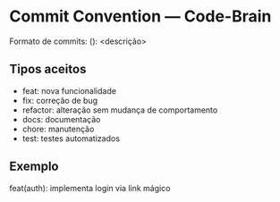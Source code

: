 # Commit Convention — Code-Brain

Formato de commits:
<type>(<context>): <descrição>

## Tipos aceitos
- feat: nova funcionalidade
- fix: correção de bug
- refactor: alteração sem mudança de comportamento
- docs: documentação
- chore: manutenção
- test: testes automatizados

## Exemplo
feat(auth): implementa login via link mágico

